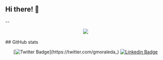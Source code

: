 ## Hi there! 👋
--

<div align="center">

<img src="https://github-readme-stats.vercel.app/api?username=gmoraleda&show_icons=true">

</div>
<br>
## GitHub stats
<div align="center">

  [![Twitter Badge](https://img.shields.io/badge/-Twitter-1ca0f1?style=flat-square&labelColor=1ca0f1&logo=twitter&logoColor=white&link=https://twitter.com/gmoraleda_)](https://twitter.com/gmoraleda_)
  [![Linkedin Badge](https://img.shields.io/badge/-LinkedIn-blue?style=flat-square&logo=Linkedin&logoColor=white&link=https://www.linkedin.com/in/gmoraleda/)](https://www.linkedin.com/in/gmoraleda)


</div>
